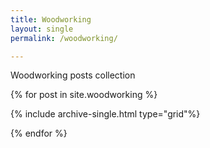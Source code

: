```yaml
---
title: Woodworking
layout: single
permalink: /woodworking/

---
```


Woodworking posts collection

{% for post in site.woodworking %}

{% include archive-single.html type="grid"%}

{% endfor %}
